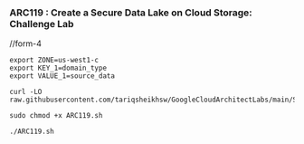 ### ARC119 :  Create a Secure Data Lake on Cloud Storage: Challenge Lab 

//form-4
```
export ZONE=us-west1-c
export KEY_1=domain_type
export VALUE_1=source_data
```

```
curl -LO raw.githubusercontent.com/tariqsheikhsw/GoogleCloudArchitectLabs/main/Solutions/ARC119.sh

sudo chmod +x ARC119.sh

./ARC119.sh
```
